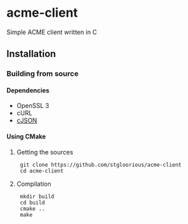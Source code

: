 # acme-client
Simple ACME client written in C

## Installation
### Building from source
#### Dependencies
- OpenSSL 3
- cURL
- [cJSON](https://github.com/DaveGamble/cJSON)
#### Using CMake
1. Getting the sources

        git clone https://github.com/stgloorious/acme-client
        cd acme-client
    
2. Compilation

        mkdir build
        cd build
        cmake ..
        make
